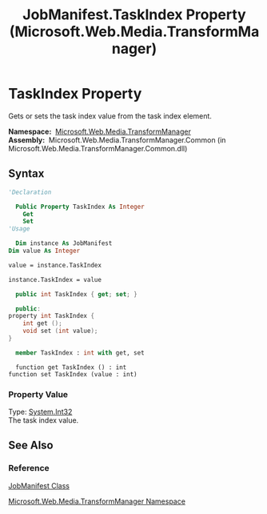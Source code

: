 ﻿---
title: JobManifest.TaskIndex Property (Microsoft.Web.Media.TransformManager)
TOCTitle: TaskIndex Property
ms:assetid: P:Microsoft.Web.Media.TransformManager.JobManifest.TaskIndex
ms:mtpsurl: https://msdn.microsoft.com/en-us/library/microsoft.web.media.transformmanager.jobmanifest.taskindex(v=VS.90)
ms:contentKeyID: 35521060
ms.date: 06/14/2012
mtps_version: v=VS.90
f1_keywords:
- Microsoft.Web.Media.TransformManager.JobManifest.set_TaskIndex
- Microsoft.Web.Media.TransformManager.JobManifest.TaskIndex
- Microsoft.Web.Media.TransformManager.JobManifest.get_TaskIndex
dev_langs:
- csharp
- jscript
- vb
- FSharp
- cpp
api_location:
- Microsoft.Web.Media.TransformManager.Common.dll
api_name:
- Microsoft.Web.Media.TransformManager.JobManifest.get_TaskIndex
- Microsoft.Web.Media.TransformManager.JobManifest.set_TaskIndex
- Microsoft.Web.Media.TransformManager.JobManifest.TaskIndex
api_type:
- Managed
topic_type:
- apiref
- kbSyntax
product_family_name: VS
ROBOTS: INDEX,FOLLOW
---

# TaskIndex Property

Gets or sets the task index value from the task index element.

**Namespace:**  [Microsoft.Web.Media.TransformManager](microsoft-web-media-transformmanager-namespace.md)  
**Assembly:**  Microsoft.Web.Media.TransformManager.Common (in Microsoft.Web.Media.TransformManager.Common.dll)

## Syntax

```vb
'Declaration

  Public Property TaskIndex As Integer
    Get
    Set
'Usage

  Dim instance As JobManifest
Dim value As Integer

value = instance.TaskIndex

instance.TaskIndex = value
```

```csharp
  public int TaskIndex { get; set; }
```

```cpp
  public:
property int TaskIndex {
    int get ();
    void set (int value);
}
```

``` fsharp
  member TaskIndex : int with get, set
```

```jscript
  function get TaskIndex () : int
function set TaskIndex (value : int)
```

### Property Value

Type: [System.Int32](https://msdn.microsoft.com/library/td2s409d)  
The task index value.  

## See Also

### Reference

[JobManifest Class](jobmanifest-class-microsoft-web-media-transformmanager.md)

[Microsoft.Web.Media.TransformManager Namespace](microsoft-web-media-transformmanager-namespace.md)

